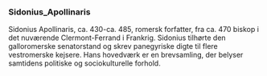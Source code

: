 ### Sidonius_Apollinaris


Sidonius Apollinaris, ca. 430-ca. 485, romersk forfatter, fra ca. 470 biskop i det nuværende Clermont-Ferrand i Frankrig. Sidonius tilhørte den galloromerske senatorstand og skrev panegyriske digte til flere vestromerske kejsere. Hans hovedværk er en brevsamling, der belyser samtidens politiske og sociokulturelle forhold.